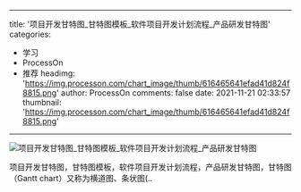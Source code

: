 
---
title: '项目开发甘特图_甘特图模板_软件项目开发计划流程_产品研发甘特图'
categories: 
 - 学习
 - ProcessOn
 - 推荐
headimg: 'https://img.processon.com/chart_image/thumb/616465641efad41d824f8815.png'
author: ProcessOn
comments: false
date: 2021-11-21 02:33:57
thumbnail: 'https://img.processon.com/chart_image/thumb/616465641efad41d824f8815.png'
---

<div>   
<img class="thumb" alt="项目开发甘特图_甘特图模板_软件项目开发计划流程_产品研发甘特图" src="https://img.processon.com/chart_image/thumb/616465641efad41d824f8815.png" referrerpolicy="no-referrer">
<p>项目开发甘特图，甘特图模板，软件项目开发计划流程，产品研发甘特图，甘特图（Gantt chart）又称为横道图、条状图(..</p>  
</div>
            